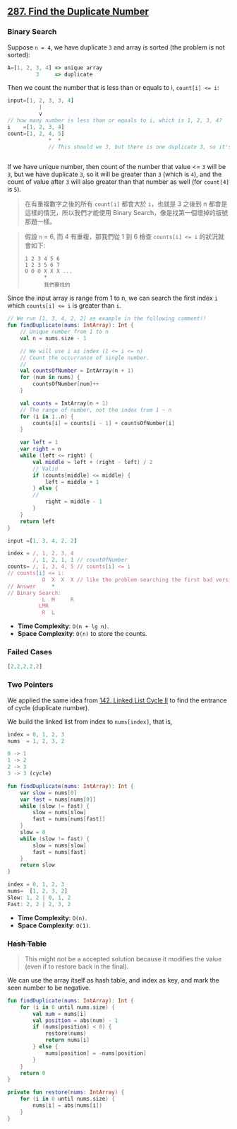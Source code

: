 ## [287. Find the Duplicate Number](https://leetcode.com/problems/find-the-duplicate-number)

### Binary Search

Suppose `n = 4`, we have duplicate `3` and array is sorted (the problem is not sorted): 

```js
A=[1, 2, 3, 4] => unique array
         3     => duplicate
```

Then we count the number that is less than or equals to i, `count[i] <= i`:

```js
input=[1, 2, 3, 3, 4]
          |
          v
// how many number is less than or equals to i, which is 1, 2, 3, 4?
i    =[1, 2, 3, 4]
count=[1, 2, 4, 5]
             *  *
             // This should we 3, but there is one duplicate 3, so it's 4
             
```

If we have unique number, then count of the number that value <= `3` will be `3`, but we have duplicate `3`, so it will be greater than `3` (which is `4`), and the count of value after `3` will also greater than that number as well (for `count[4]` is `5`).

> 在有重複數字之後的所有 `count[i]` 都會大於 `i`，也就是 3 之後到 n 都會是這樣的情況，所以我們才能使用 Binary Search，像是找第一個壞掉的版號那題一樣。

> 假設 `n` = 6, 而 4 有重複，那我們從 1 到 6 檢查 `counts[i] <= i` 的狀況就會如下:
> ```
> 1 2 3 4 5 6
> 1 2 3 5 6 7
> O O O X X X ...
>       *
>       我們要找的
> ```

Since the input array is range from 1 to n, we can search the first index `i` which `counts[i] <= i` is greater than `i`.

```kotlin
// We run [1, 3, 4, 2, 2] as example in the following comment!!
fun findDuplicate(nums: IntArray): Int {
    // Unique number from 1 to n
    val n = nums.size - 1

    // We will use i as index (1 <= i <= n)
    // Count the occurrance of single number.
    // 
    val countsOfNumber = IntArray(n + 1)
    for (num in nums) {
        countsOfNumber[num]++
    }

    val counts = IntArray(n + 1)
    // The range of number, not the index from 1 ~ n
    for (i in 1..n) {
        counts[i] = counts[i - 1] + countsOfNumber[i]
    }

    var left = 1
    var right = n
    while (left <= right) {
        val middle = left + (right - left) / 2
        // Valid
        if (counts[middle] <= middle) {
            left = middle + 1
        } else {
        // 
            right = middle - 1
        }
    }
    return left
}
```

```js
input =[1, 3, 4, 2, 2]

index = /, 1, 2, 3, 4
        /, 1, 2, 1, 1 // countOfNumber
counts= /, 1, 3, 4, 5 // counts[i] <= i
// counts[i] <= i:
           O  X  X  X // like the problem searching the first bad version
// Answer     *
// Binary Search:
           L  M     R
          LMR
           R  L
```

* **Time Complexity**: `O(n + lg n)`.
* **Space Complexity**: `O(n)` to store the counts.

### Failed Cases
```js
[2,2,2,2,2]
```

### Two Pointers
We applied the same idea from [142. Linked List Cycle II](../leetcode/142.linked-list-cycle-ii.md) to find the entrance of cycle (duplicate number).

We build the linked list from index to `nums[index]`, that is,

```js
index = 0, 1, 2, 3
nums  = 1, 2, 3, 2

0 -> 1
1 -> 2
2 -> 3
3 -> 3 (cycle)
```

```kotlin
fun findDuplicate(nums: IntArray): Int {
    var slow = nums[0]
    var fast = nums[nums[0]]
    while (slow != fast) {
        slow = nums[slow]
        fast = nums[nums[fast]]
    }
    slow = 0
    while (slow != fast) {
        slow = nums[slow]
        fast = nums[fast]
    }
    return slow
}
```

```js
index = 0, 1, 2, 3
nums=  [1, 2, 3, 2]
Slow: 1, 2 | 0, 1, 2
Fast: 2, 2 | 2, 3, 2
```

* **Time Complexity**: `O(n)`.
* **Space Complexity**: `O(1)`.

### ~~Hash Table~~
> This might not be a accepted solution because it modifies the value (even if to restore back in the final).

We can use the array itself as hash table, and index as key, and mark the seen number to be negative.

```kotlin
fun findDuplicate(nums: IntArray): Int {
    for (i in 0 until nums.size) {
        val num = nums[i]
        val position = abs(num) - 1
        if (nums[position] < 0) {
            restore(nums)
            return nums[i]
        } else {
            nums[position] = -nums[position]
        }
    }
    return 0
}

private fun restore(nums: IntArray) {
    for (i in 0 until nums.size) {
        nums[i] = abs(nums[i])
    }
}
```